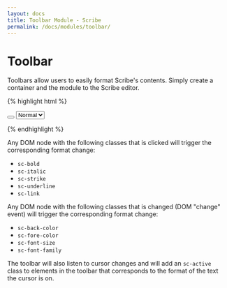 ```yaml
---
layout: docs
title: Toolbar Module - Scribe
permalink: /docs/modules/toolbar/
---
```


# Toolbar

Toolbars allow users to easily format Scribe's contents. Simply create a container and the module to the Scribe editor.

{% highlight html %}
<!-- Create toolbar container -->
<div id="toolbar">
  <!-- Add a bold button -->
  <button class="sc-bold"></button>
  <!-- Add font size dropdown -->
  <select class="sc-font-size">
    <option value="small">Small</option>
    <option value="normal" selected>Normal</option>
    <option value="large">Large</option>
    <option value="huge">Huge</option>
  </select>
</div>
<div id="editor"></div>

<!-- Initialize editor and toolbar -->
<script>
  var editor = new Scribe('#editor');
  editor.addModule('toolbar', {
    container: '#toolbar'     // Selector for toolbar container
  });
</script>
{% endhighlight %}

Any DOM node with the following classes that is clicked will trigger the corresponding format change:

- `sc-bold`
- `sc-italic`
- `sc-strike`
- `sc-underline`
- `sc-link`

Any DOM node with the following classes that is changed (DOM "change" event) will trigger the corresponding format change:

- `sc-back-color`
- `sc-fore-color`
- `sc-font-size`
- `sc-font-family`

The toolbar will also listen to cursor changes and will add an `sc-active` class to elements in the toolbar that corresponds to the format of the text the cursor is on.
